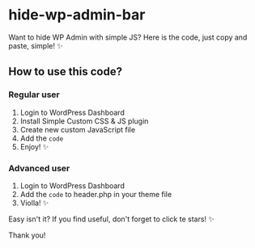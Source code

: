 # hide-wp-admin-bar
Want to hide WP Admin with simple JS? Here is the code, just copy and paste, simple! ✨

## How to use this code?
### Regular user
1. Login to WordPress Dashboard
2. Install Simple Custom CSS & JS plugin
3. Create new custom JavaScript file
4. Add the `code`
5. Enjoy! ✨
### Advanced user
1. Login to WordPress Dashboard
2. Add the `code` to header.php in your theme file
3. Violla! ✨

Easy isn't it? If you find useful, don't forget to click te stars! ✨

Thank you!
